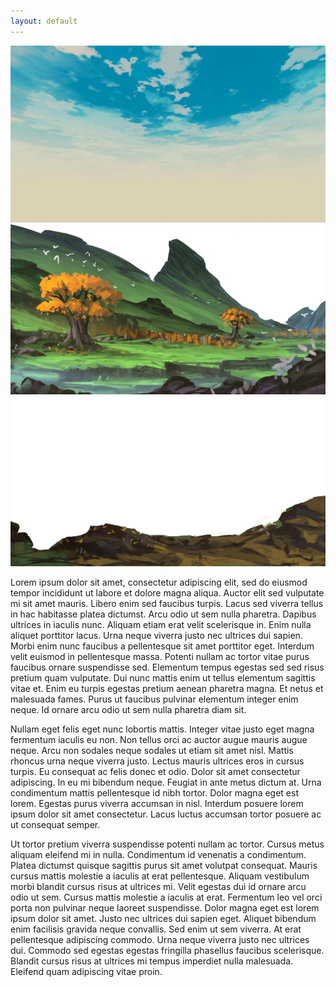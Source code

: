 ```yaml
---
layout: default
---
```


<div class="parallax">
  <img src="assets/img/Sky.jpg" class="layer1">
  <img src="assets/img/Mountains.png" class="layer2">
  <img src="assets/img/Rocks.png" class="layer3">
</div>

Lorem ipsum dolor sit amet, consectetur adipiscing elit, sed do eiusmod tempor incididunt ut labore et dolore magna aliqua. Auctor elit sed vulputate mi sit amet mauris. Libero enim sed faucibus turpis. Lacus sed viverra tellus in hac habitasse platea dictumst. Arcu odio ut sem nulla pharetra. Dapibus ultrices in iaculis nunc. Aliquam etiam erat velit scelerisque in. Enim nulla aliquet porttitor lacus. Urna neque viverra justo nec ultrices dui sapien. Morbi enim nunc faucibus a pellentesque sit amet porttitor eget. Interdum velit euismod in pellentesque massa. Potenti nullam ac tortor vitae purus faucibus ornare suspendisse sed. Elementum tempus egestas sed sed risus pretium quam vulputate. Dui nunc mattis enim ut tellus elementum sagittis vitae et. Enim eu turpis egestas pretium aenean pharetra magna. Et netus et malesuada fames. Purus ut faucibus pulvinar elementum integer enim neque. Id ornare arcu odio ut sem nulla pharetra diam sit.

Nullam eget felis eget nunc lobortis mattis. Integer vitae justo eget magna fermentum iaculis eu non. Non tellus orci ac auctor augue mauris augue neque. Arcu non sodales neque sodales ut etiam sit amet nisl. Mattis rhoncus urna neque viverra justo. Lectus mauris ultrices eros in cursus turpis. Eu consequat ac felis donec et odio. Dolor sit amet consectetur adipiscing. In eu mi bibendum neque. Feugiat in ante metus dictum at. Urna condimentum mattis pellentesque id nibh tortor. Dolor magna eget est lorem. Egestas purus viverra accumsan in nisl. Interdum posuere lorem ipsum dolor sit amet consectetur. Lacus luctus accumsan tortor posuere ac ut consequat semper.

Ut tortor pretium viverra suspendisse potenti nullam ac tortor. Cursus metus aliquam eleifend mi in nulla. Condimentum id venenatis a condimentum. Platea dictumst quisque sagittis purus sit amet volutpat consequat. Mauris cursus mattis molestie a iaculis at erat pellentesque. Aliquam vestibulum morbi blandit cursus risus at ultrices mi. Velit egestas dui id ornare arcu odio ut sem. Cursus mattis molestie a iaculis at erat. Fermentum leo vel orci porta non pulvinar neque laoreet suspendisse. Dolor magna eget est lorem ipsum dolor sit amet. Justo nec ultrices dui sapien eget. Aliquet bibendum enim facilisis gravida neque convallis. Sed enim ut sem viverra. At erat pellentesque adipiscing commodo. Urna neque viverra justo nec ultrices dui. Commodo sed egestas egestas fringilla phasellus faucibus scelerisque. Blandit cursus risus at ultrices mi tempus imperdiet nulla malesuada. Eleifend quam adipiscing vitae proin.
